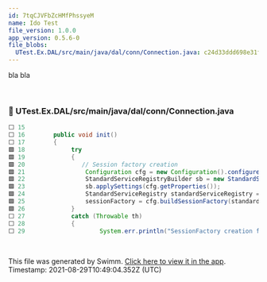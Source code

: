 ```yaml
---
id: 7tqCJVFbZcHMfPhssyeM
name: Ido Test
file_version: 1.0.0
app_version: 0.5.6-0
file_blobs:
  UTest.Ex.DAL/src/main/java/dal/conn/Connection.java: c24d33ddd698e31f8c06de022809a1cfa599bd01
---
```


bla bla

<br/>

<!-- NOTE-swimm-snippet: the lines below links your snippet to Swimm -->
### 📄 UTest.Ex.DAL/src/main/java/dal/conn/Connection.java
```java
⬜ 15     	
⬜ 16     	public void init()
⬜ 17     	{
🟩 18             try 
🟩 19             {
🟩 20             	// Session factory creation
🟩 21                 Configuration cfg = new Configuration().configure("hibernate.cfg.json");         
🟩 22                 StandardServiceRegistryBuilder sb = new StandardServiceRegistryBuilder();
🟩 23                 sb.applySettings(cfg.getProperties());
🟩 24                 StandardServiceRegistry standardServiceRegistry = sb.build();                   
🟩 25                 sessionFactory = cfg.buildSessionFactory(standardServiceRegistry);              
🟩 26             } 
⬜ 27             catch (Throwable th) 
⬜ 28             {
⬜ 29                     System.err.println("SessionFactory creation failed: " + th);
```

<br/>

This file was generated by Swimm. [Click here to view it in the app](https://swimm-web-app.web.app/#/repos/ls4DA2fLasmQuEbT4ipw/docs/7tqCJVFbZcHMfPhssyeM). Timestamp: 2021-08-29T10:49:04.352Z (UTC)